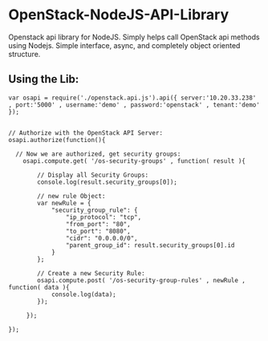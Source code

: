 OpenStack-NodeJS-API-Library
============================

Openstack api library for NodeJS. Simply helps call OpenStack api methods using Nodejs. Simple interface, async, and completely object oriented structure.

Using the Lib:
-----

	var osapi = require('./openstack.api.js').api({ server:'10.20.33.238' , port:'5000' , username:'demo' , password:'openstack' , tenant:'demo' });
	
	
	// Authorize with the OpenStack API Server:
	osapi.authorize(function(){
	
	  // Now we are authorized, get security groups:
	    osapi.compute.get( '/os-security-groups' , function( result ){
	     
	     	// Display all Security Groups:
	     	console.log(result.security_groups[0]); 
	     	
	     	// new rule Object:
	     	var newRule = {
			    "security_group_rule": {
			        "ip_protocol": "tcp",
			        "from_port": "80",
			        "to_port": "8080",
			        "cidr": "0.0.0.0/0",
			        "parent_group_id": result.security_groups[0].id
			    }
			};
			
			// Create a new Security Rule:
			osapi.compute.post( '/os-security-group-rules' , newRule , function( data ){
				console.log(data);
			});
	     	
	     });
	
	});